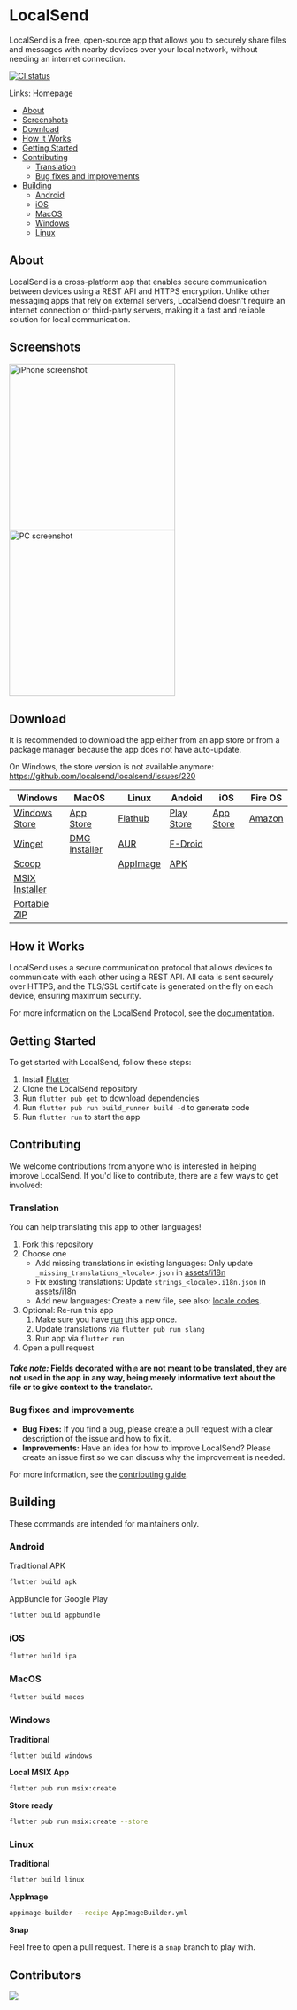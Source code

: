 # LocalSend

LocalSend is a free, open-source app that allows you to securely share files and messages with nearby devices over your local network, without needing an internet connection.

[![CI status](https://github.com/localsend/localsend/actions/workflows/ci.yml/badge.svg)](https://github.com/localsend/localsend/actions/workflows/ci.yml)

Links: [Homepage](https://localsend.org)

- [About](#about)
- [Screenshots](#screenshots)
- [Download](#download)
- [How it Works](#how-it-works)
- [Getting Started](#getting-started)
- [Contributing](#contributing)
  - [Translation](#translation)
  - [Bug fixes and improvements](#bug-fixes-and-improvements)
- [Building](#building)
  - [Android](#android)
  - [iOS](#ios)
  - [MacOS](#macos)
  - [Windows](#windows)
  - [Linux](#linux)

## About

LocalSend is a cross-platform app that enables secure communication between devices using a REST API and HTTPS encryption. Unlike other messaging apps that rely on external servers, LocalSend doesn't require an internet connection or third-party servers, making it a fast and reliable solution for local communication.

## Screenshots

<img src="https://localsend.org/img/screenshot-iphone.png" alt="iPhone screenshot" height="300"/> <img src="https://localsend.org/img/screenshot-pc.png" alt="PC screenshot" height="300"/>

## Download

It is recommended to download the app either from an app store or from a package manager because the app does not have auto-update.

On Windows, the store version is not available anymore: https://github.com/localsend/localsend/issues/220

| Windows                                                                                        | MacOS                                                             | Linux                                                                   | Andoid                                                                                  | iOS                                                               | Fire OS                                        |
|------------------------------------------------------------------------------------------------|-------------------------------------------------------------------|-------------------------------------------------------------------------|-----------------------------------------------------------------------------------------|-------------------------------------------------------------------|------------------------------------------------|
| [Windows Store](https://www.microsoft.com/store/apps/9NCB4Z0TZ6RR)                             | [App Store](https://apps.apple.com/us/app/localsend/id1661733229) | [Flathub](https://flathub.org/apps/details/org.localsend.localsend_app) | [Play Store](https://play.google.com/store/apps/details?id=org.localsend.localsend_app) | [App Store](https://apps.apple.com/us/app/localsend/id1661733229) | [Amazon](https://www.amazon.com/dp/B0BW6MP732) |
| [Winget](https://github.com/microsoft/winget-pkgs/tree/master/manifests/l/LocalSend/LocalSend) | [DMG Installer](https://github.com/localsend/localsend/releases)  | [AUR](https://aur.archlinux.org/packages/localsend-bin)                 | [F-Droid](https://f-droid.org/packages/org.localsend.localsend_app)                     |                                                                   |                                                |
| [Scoop](https://github.com/ScoopInstaller/Extras/blob/master/bucket/localsend.json)            |                                                                   | [AppImage](https://github.com/localsend/localsend/releases)             | [APK](https://github.com/localsend/localsend/releases)                                  |                                                                   |                                                |
| [MSIX Installer](https://github.com/localsend/localsend/releases)                              |                                                                   |                                                                         |                                                                                         |                                                                   |                                                |
| [Portable ZIP](https://github.com/localsend/localsend/releases)                                |                                                                   |                                                                         |                                                                                         |                                                                   |                                                |

## How it Works

LocalSend uses a secure communication protocol that allows devices to communicate with each other using a REST API. All data is sent securely over HTTPS, and the TLS/SSL certificate is generated on the fly on each device, ensuring maximum security.

For more information on the LocalSend Protocol, see the [documentation](https://github.com/localsend/protocol).

## Getting Started

To get started with LocalSend, follow these steps:

1. Install [Flutter](https://flutter.dev)
2. Clone the LocalSend repository
3. Run `flutter pub get` to download dependencies
4. Run `flutter pub run build_runner build -d` to generate code
5. Run `flutter run` to start the app

## Contributing

We welcome contributions from anyone who is interested in helping improve LocalSend. If you'd like to contribute, there are a few ways to get involved:

### Translation

You can help translating this app to other languages!

1. Fork this repository
2. Choose one
   - Add missing translations in existing languages: Only update `_missing_translations_<locale>.json` in [assets/i18n](https://github.com/localsend/localsend/tree/main/assets/i18n)
   - Fix existing translations: Update `strings_<locale>.i18n.json` in [assets/i18n](https://github.com/localsend/localsend/tree/main/assets/i18n)
   - Add new languages: Create a new file, see also: [locale codes](https://saimana.com/list-of-country-locale-code/).
3. Optional: Re-run this app
   1. Make sure you have [run](#getting-started) this app once.
   2. Update translations via `flutter pub run slang`
   3. Run app via `flutter run`
4. Open a pull request

#### _Take note:_ Fields decorated with `@` are not meant to be translated, they are not used in the app in any way, being merely informative text about the file or to give context to the translator.

### Bug fixes and improvements

- **Bug Fixes:** If you find a bug, please create a pull request with a clear description of the issue and how to fix it.
- **Improvements:** Have an idea for how to improve LocalSend? Please create an issue first so we can discuss why the improvement is needed.

For more information, see the [contributing guide](https://github.com/localsend/localsend/blob/main/CONTRIBUTING.md).

## Building

These commands are intended for maintainers only.

### Android

Traditional APK

```bash
flutter build apk
```

AppBundle for Google Play

```bash
flutter build appbundle
```

### iOS

```bash
flutter build ipa
```

### MacOS

```bash
flutter build macos
```

### Windows

**Traditional**

```bash
flutter build windows
```

**Local MSIX App**

```bash
flutter pub run msix:create
```

**Store ready**

```bash
flutter pub run msix:create --store
```

### Linux

**Traditional**

```bash
flutter build linux
```

**AppImage**

```bash
appimage-builder --recipe AppImageBuilder.yml
```

**Snap**

Feel free to open a pull request. There is a `snap` branch to play with.

## Contributors
<a align="center" href="https://github.com/localsend/localsend/graphs/contributors">
  <img src="https://contrib.rocks/image?repo=localsend/localsend" />
</a>
